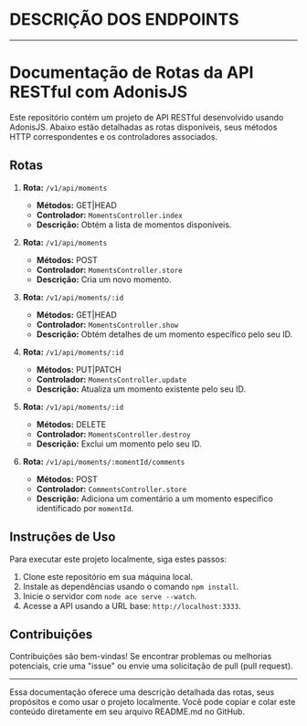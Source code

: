 # DESCRIÇÃO DOS ENDPOINTS

---

# Documentação de Rotas da API RESTful com AdonisJS

Este repositório contém um projeto de API RESTful desenvolvido usando AdonisJS. Abaixo estão detalhadas as rotas disponíveis, seus métodos HTTP correspondentes e os controladores associados.

## Rotas

1. **Rota:** `/v1/api/moments`

   - **Métodos:** GET|HEAD
   - **Controlador:** `MomentsController.index`
   - **Descrição:** Obtém a lista de momentos disponíveis.

2. **Rota:** `/v1/api/moments`

   - **Métodos:** POST
   - **Controlador:** `MomentsController.store`
   - **Descrição:** Cria um novo momento.

3. **Rota:** `/v1/api/moments/:id`

   - **Métodos:** GET|HEAD
   - **Controlador:** `MomentsController.show`
   - **Descrição:** Obtém detalhes de um momento específico pelo seu ID.

4. **Rota:** `/v1/api/moments/:id`

   - **Métodos:** PUT|PATCH
   - **Controlador:** `MomentsController.update`
   - **Descrição:** Atualiza um momento existente pelo seu ID.

5. **Rota:** `/v1/api/moments/:id`

   - **Métodos:** DELETE
   - **Controlador:** `MomentsController.destroy`
   - **Descrição:** Exclui um momento pelo seu ID.

6. **Rota:** `/v1/api/moments/:momentId/comments`

   - **Métodos:** POST
   - **Controlador:** `CommentsController.store`
   - **Descrição:** Adiciona um comentário a um momento específico identificado por `momentId`.

## Instruções de Uso

Para executar este projeto localmente, siga estes passos:

1. Clone este repositório em sua máquina local.
2. Instale as dependências usando o comando `npm install`.
3. Inicie o servidor com `node ace serve --watch`.
4. Acesse a API usando a URL base: `http://localhost:3333`.

## Contribuições

Contribuições são bem-vindas! Se encontrar problemas ou melhorias potenciais, crie uma "issue" ou envie uma solicitação de pull (pull request).

---

Essa documentação oferece uma descrição detalhada das rotas, seus propósitos e como usar o projeto localmente. Você pode copiar e colar este conteúdo diretamente em seu arquivo README.md no GitHub.
